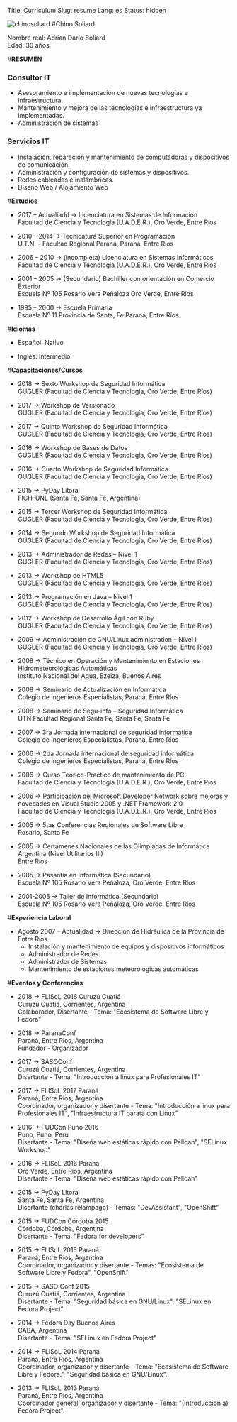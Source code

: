 Title: Curriculum
Slug: resume
Lang: es
Status: hidden

<img alt="chinosoliard" src="/images/static/chinosoliard.jpg" class="alignright">
#Chino Soliard

Nombre real: Adrian Darío Soliard  
Edad: 30 años  

#**RESUMEN**  

### **Consultor IT**  
* Asesoramiento e implementación de nuevas tecnologías e infraestructura.  
* Mantenimiento y mejora de las tecnologías e infraestructura ya implementadas.  
* Administración de sistemas  

### **Servicios IT**  
* Instalación, reparación y mantenimiento de computadoras y dispositivos de comunicación.  
* Administración y configuración de sistemas y dispositivos.  
* Redes cableadas e inalámbricas.  
* Diseño Web / Alojamiento Web  

#**Estudios**

* 2017 – Actualiadd -> Licenciatura en Sistemas de Información  
  Facultad de Ciencia y Tecnología (U.A.D.E.R.), Oro Verde, Entre Ríos  

* 2010 – 2014 -> Tecnicatura Superior en Programación  
  U.T.N. – Facultad Regional Paraná, Paraná, Entre Ríos  

* 2006 – 2010 -> (incompleta) Licenciatura en Sistemas Informáticos  
  Facultad de Ciencia y Tecnología (U.A.D.E.R.), Oro Verde, Entre Ríos  

* 2001 – 2005 -> (Secundario) Bachiller con orientación en Comercio Exterior  
  Escuela Nº 105 Rosario Vera Peñaloza Oro Verde, Entre Ríos  

* 1995 – 2000 -> Escuela Primaria  
  Escuela Nº 11 Provincia de Santa, Fe Paraná, Entre Ríos  

#**Idiomas**  

* Español: Nativo  

* Inglés: Intermedio  

#**Capacitaciones/Cursos**  

* 2018 -> Sexto Workshop de Seguridad Informática  
  GUGLER (Facultad de Ciencia y Tecnología, Oro Verde, Entre Ríos)

* 2017 -> Workshop de Versionado  
  GUGLER (Facultad de Ciencia y Tecnología, Oro Verde, Entre Ríos)

* 2017 -> Quinto Workshop de Seguridad Informática  
  GUGLER (Facultad de Ciencia y Tecnología, Oro Verde, Entre Ríos)  

* 2016 -> Workshop de Bases de Datos  
  GUGLER (Facultad de Ciencia y Tecnología, Oro Verde, Entre Ríos)  

* 2016 -> Cuarto Workshop de Seguridad Informática  
  GUGLER (Facultad de Ciencia y Tecnología, Oro Verde, Entre Ríos)

* 2015 -> PyDay Litoral  
  FICH-UNL (Santa Fé, Santa Fé, Argentina)

* 2015 -> Tercer Workshop de Seguridad Informática  
  GUGLER (Facultad de Ciencia y Tecnología, Oro Verde, Entre Ríos)

* 2014 -> Segundo Workshop de Seguridad Informática  
  GUGLER (Facultad de Ciencia y Tecnología, Oro Verde, Entre Ríos)  

* 2013 -> Administrador de Redes – Nivel 1  
  GUGLER (Facultad de Ciencia y Tecnología, Oro Verde, Entre Ríos)  

* 2013 -> Workshop de HTML5  
  GUGLER (Facultad de Ciencia y Tecnología, Oro Verde, Entre Ríos)  

* 2013 -> Programación en Java – Nivel 1  
  GUGLER (Facultad de Ciencia y Tecnología, Oro Verde, Entre Ríos)  

* 2012 -> Workshop de Desarrollo Ágil con Ruby  
  GUGLER (Facultad de Ciencia y Tecnología, Oro Verde, Entre Ríos)  

* 2009 -> Administración de GNU/Linux administration – Nivel I  
  GUGLER (Facultad de Ciencia y Tecnología, Oro Verde, Entre Ríos)  

* 2008 -> Técnico en Operación y Mantenimiento en Estaciones Hidrometeorológicas Automáticas  
  Instituto Nacional del Agua, Ezeiza, Buenos Aires  

* 2008 -> Seminario de Actualización en Informática  
  Colegio de Ingenieros Especialistas, Paraná, Entre Ríos  

* 2008 -> Seminario de Segu-info – Seguridad Informática  
  UTN Facultad Regional Santa Fe, Santa Fe, Santa Fe  

* 2007 -> 3ra Jornada internacional de seguridad informática  
  Colegio de Ingenieros Especialistas, Paraná, Entre Ríos  

* 2006 -> 2da Jornada internacional de seguridad informática  
  Colegio de Ingenieros Especialistas, Paraná, Entre Ríos  

* 2006 -> Curso Teórico-Practico de mantenimiento de PC.  
  Facultad de Ciencia y Tecnología (U.A.D.E.R.), Oro Verde, Entre Ríos  

* 2006 -> Participación del Microsoft Developer Network sobre mejoras y novedades en Visual Studio 2005 y .NET Framework 2.0  
  Facultad de Ciencia y Tecnología (U.A.D.E.R.), Oro Verde, Entre Ríos  

* 2005 -> 5tas Conferencias Regionales de Software Libre  
  Rosario, Santa Fe  

* 2005 -> Certámenes Nacionales de las Olimpiadas de Informática Argentina (Nivel Utilitarios III)  
  Entre Ríos  

* 2005 -> Pasantía en Informática (Secundario)  
  Escuela Nº 105 Rosario Vera Peñaloza, Oro Verde, Entre Ríos  

* 2001-2005 -> Taller de Informática (Secundario)  
  Escuela Nº 105 Rosario Vera Peñaloza, Oro Verde, Entre Ríos  

#**Experiencia Laboral**  

* Agosto 2007 – Actualidad -> Dirección de Hidráulica de la Provincia de Entre Ríos  
    * Instalación y mantenimiento de equipos y dispositivos informáticos  
    * Administrador de Redes  
    * Administrador de Sistemas  
    * Mantenimiento de estaciones meteorológicas automáticas  

#**Eventos y Conferencias**  

* 2018 -> FLISoL 2018 Curuzú Cuatiá  
  Curuzú Cuatiá, Corrientes, Argentina  
  Colaborador, Disertante - Tema: "Ecosistema de Software Libre y Fedora"  

* 2018 -> ParanaConf  
  Paraná, Entre Ríos, Argentina  
  Fundador - Organizador  

* 2017 -> SASOConf  
  Curuzú Cuatiá, Corrientes, Argentina  
  Disertante - Tema: "Introducción a linux para Profesionales IT"  

* 2017 -> FLISoL 2017 Paraná  
  Paraná, Entre Ríos, Argentina  
  Coordinador, organizador y disertante - Tema: "Introducción a linux para Profesionales IT", "Infraestructura IT barata con Linux"   

* 2016 -> FUDCon Puno 2016  
  Puno, Puno, Perú  
  Disertante - Tema: "Diseña web estáticas rápido con Pelican", "SELinux Workshop"  

* 2016 -> FLISoL 2016 Paraná  
  Oro Verde, Entre Ríos, Argentina  
  Disertante - Tema: "Diseña web estáticas rápido con Pelican"  

* 2015 -> PyDay Litoral  
  Santa Fé, Santa Fé, Argentina  
  Disertante (charlas relampago) - Temas: "DevAssistant", "OpenShift"   

* 2015 -> FUDCon Córdoba 2015  
  Córdoba, Córdoba, Argentina  
  Disertante - Tema: "Fedora for developers"  

* 2015 -> FLISoL 2015 Paraná  
  Paraná, Entre Ríos, Argentina  
  Coordinador, organizador y disertante - Temas: "Ecosistema de Software Libre y Fedora", "OpenShift"  

* 2015 -> SASO Conf 2015  
  Curuzú Cuatiá, Corrientes, Argentina  
  Disertante - Tema: "Seguridad básica en GNU/Linux", "SELinux en Fedora Project"  

* 2014 -> Fedora Day Buenos Aires  
  CABA, Argentina  
  Disertante - Tema: "SELinux en Fedora Project"  

* 2014 -> FLISoL 2014 Paraná  
  Paraná, Entre Ríos, Argentina  
  Coordinador, organizador y disertante - Tema: "Ecosistema de Software Libre y Fedora.", "Seguridad básica en GNU/Linux".  

* 2013 -> FLISoL 2013 Paraná  
  Paraná, Entre Ríos, Argentina  
  Coordinador general, organizador y disertante - Tema: "(Introduccion a) Fedora Project".  
